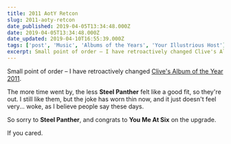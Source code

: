 ```yaml
---
title: 2011 AotY Retcon
slug: 2011-aoty-retcon
date_published: 2019-04-05T13:34:48.000Z
date: 2019-04-05T13:34:48.000Z
date_updated: 2019-04-10T16:55:39.000Z
tags: ['post', 'Music', 'Albums of the Years', 'Your Illustrious Host']
excerpt: Small point of order – I have retroactively changed Clive's Album of the Year 2011.
---
```


Small point of order – I have retroactively changed [Clive's Album of the Year 2011](/clives-album-of-the-year-2011/).

The more time went by, the less **Steel Panther** felt like a good fit, so they're out. I still like them, but the joke has worn thin now, and it just doesn't feel very... woke, as I believe people say these days.

So sorry to **Steel Panther**, and congrats to **You Me At Six** on the upgrade.

If you cared.
